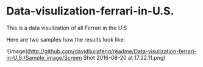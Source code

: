 # Data-visulization-ferrari-in-U.S.

This is a data visulization of all Ferrari in the U.S

Here are two samples how the results look like:

![image](http://github.com/davidliujiafeng/readme/Data-visulization-ferrari-in-U.S./Sample_image/Screen Shot 2016-08-20 at 17.22.11.png)
